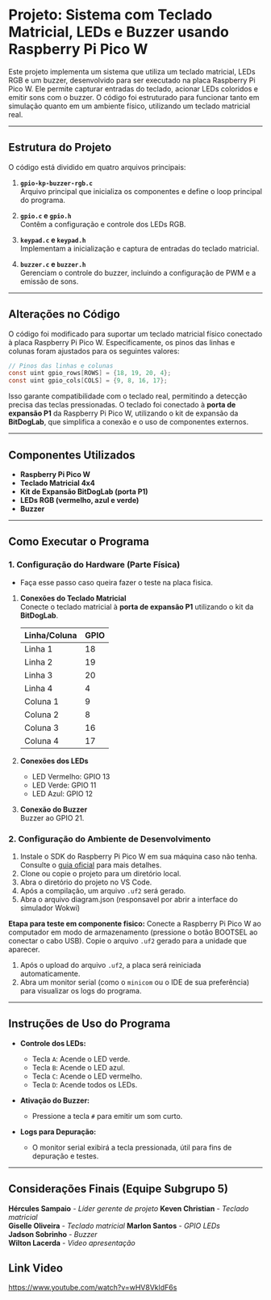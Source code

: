 # Projeto: Sistema com Teclado Matricial, LEDs e Buzzer usando Raspberry Pi Pico W

Este projeto implementa um sistema que utiliza um teclado matricial, LEDs RGB e um buzzer, desenvolvido para ser executado na placa Raspberry Pi Pico W. Ele permite capturar entradas do teclado, acionar LEDs coloridos e emitir sons com o buzzer. O código foi estruturado para funcionar tanto em simulação quanto em um ambiente físico, utilizando um teclado matricial real.

---

## Estrutura do Projeto

O código está dividido em quatro arquivos principais:

1. **`gpio-kp-buzzer-rgb.c`**  
   Arquivo principal que inicializa os componentes e define o loop principal do programa.
   
2. **`gpio.c` e `gpio.h`**  
   Contêm a configuração e controle dos LEDs RGB.

3. **`keypad.c` e `keypad.h`**  
   Implementam a inicialização e captura de entradas do teclado matricial.

4. **`buzzer.c` e `buzzer.h`**  
   Gerenciam o controle do buzzer, incluindo a configuração de PWM e a emissão de sons.

---

## Alterações no Código

O código foi modificado para suportar um teclado matricial físico conectado à placa Raspberry Pi Pico W. Especificamente, os pinos das linhas e colunas foram ajustados para os seguintes valores: 

```c
// Pinos das linhas e colunas
const uint gpio_rows[ROWS] = {18, 19, 20, 4};
const uint gpio_cols[COLS] = {9, 8, 16, 17};
```

Isso garante compatibilidade com o teclado real, permitindo a detecção precisa das teclas pressionadas. O teclado foi conectado à **porta de expansão P1** da Raspberry Pi Pico W, utilizando o kit de expansão da **BitDogLab**, que simplifica a conexão e o uso de componentes externos.

---

## Componentes Utilizados

- **Raspberry Pi Pico W**
- **Teclado Matricial 4x4**
- **Kit de Expansão BitDogLab (porta P1)**
- **LEDs RGB (vermelho, azul e verde)**
- **Buzzer**

---

## Como Executar o Programa

### 1. Configuração do Hardware (Parte Física)
- Faça esse passo caso queira fazer o teste na placa fisica.

1. **Conexões do Teclado Matricial**  
   Conecte o teclado matricial à **porta de expansão P1** utilizando o kit da **BitDogLab**.

   | Linha/Coluna | GPIO |
   |--------------|------|
   | Linha 1      | 18   |
   | Linha 2      | 19   |
   | Linha 3      | 20   |
   | Linha 4      | 4    |
   | Coluna 1     | 9    |
   | Coluna 2     | 8    |
   | Coluna 3     | 16   |
   | Coluna 4     | 17   |

2. **Conexões dos LEDs**  
   - LED Vermelho: GPIO 13
   - LED Verde: GPIO 11
   - LED Azul: GPIO 12

3. **Conexão do Buzzer**  
   Buzzer ao GPIO 21.

### 2. Configuração do Ambiente de Desenvolvimento

1. Instale o SDK do Raspberry Pi Pico W em sua máquina caso não tenha. Consulte o [guia oficial](https://github.com/raspberrypi/pico-sdk) para mais detalhes.
2. Clone ou copie o projeto para um diretório local.
3. Abra o diretório do projeto no VS Code.
4. Após a compilação, um arquivo `.uf2` será gerado.
5. Abra o arquivo diagram.json (responsavel por abrir a interface do simulador Wokwi) 

**Etapa para teste em componente fisico:** Conecte a Raspberry Pi Pico W ao computador em modo de armazenamento (pressione o botão BOOTSEL ao conectar o cabo USB). Copie o arquivo `.uf2` gerado para a unidade que aparecer.

  1. Após o upload do arquivo `.uf2`, a placa será reiniciada automaticamente.
  2. Abra um monitor serial (como o `minicom` ou o IDE de sua preferência) para visualizar os logs do programa.

---

## Instruções de Uso do Programa

- **Controle dos LEDs:**  
  - Tecla `A`: Acende o LED verde.  
  - Tecla `B`: Acende o LED azul.  
  - Tecla `C`: Acende o LED vermelho.  
  - Tecla `D`: Acende todos os LEDs.

- **Ativação do Buzzer:**  
  - Pressione a tecla `#` para emitir um som curto.

- **Logs para Depuração:**  
  - O monitor serial exibirá a tecla pressionada, útil para fins de depuração e testes.

---

## Considerações Finais (Equipe Subgrupo 5)

**Hércules Sampaio** - *Líder gerente de projeto*
**Keven Christian** - *Teclado matricial*   
**Giselle Oliveira** - *Teclado matricial*
**Marlon Santos** - *GPIO LEDs*   
**Jadson Sobrinho** - *Buzzer*   
**Wilton Lacerda** - *Video apresentação*

## Link Video
https://www.youtube.com/watch?v=wHV8VkldF6s
